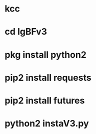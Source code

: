 # kcc

# cd IgBFv3
# pkg install python2
# pip2 install requests
# pip2 install futures
# python2 instaV3.py
